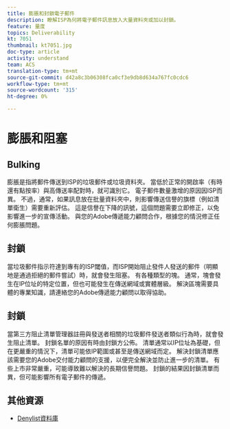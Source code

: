 ```yaml
---
title: 膨脹和封鎖電子郵件
description: 瞭解ISP為何將電子郵件訊息放入大量資料夾或加以封鎖。
feature: 量度
topics: Deliverability
kt: 7051
thumbnail: kt7051.jpg
doc-type: article
activity: understand
team: ACS
translation-type: tm+mt
source-git-commit: d42a8c3b06308fca0cf3e9db8d634a767fc0cdc6
workflow-type: tm+mt
source-wordcount: '315'
ht-degree: 0%

---
```



# 膨脹和阻塞

## Bulking

膨脹是指將郵件傳送到ISP的垃圾郵件或垃圾資料夾。 當低於正常的開啟率（有時還有點按率）與高傳送率配對時，就可識別它。 電子郵件數量激增的原因因ISP而異。 不過，通常，如果訊息放在批量資料夾中，則影響傳送信譽的旗標（例如清單衛生）需要重新評估。 這是信譽在下降的訊號，這個問題需要立即修正，以免影響進一步的宣傳活動。 與您的Adobe傳遞能力顧問合作，根據您的情況修正任何膨脹問題。

## 封鎖

當垃圾郵件指示符達到專有的ISP閾值，而ISP開始阻止發件人發送的郵件（明顯地是通過拒絕的郵件嘗試）時，就會發生阻塞。 有各種類型的塊。 通常，塊會發生在IP位址的特定位置，但也可能發生在傳送網域或實體層級。 解決區塊需要具體的專業知識，請連絡您的Adobe傳遞能力顧問以取得協助。

## 封鎖

當第三方阻止清單管理器註冊與發送者相關的垃圾郵件發送者類似行為時，就會發生阻止清單。 封鎖名單的原因有時由封鎖方公佈。 清單通常以IP位址為基礎，但在更嚴重的情況下，清單可能依IP範圍或甚至是傳送網域而定。 解決封鎖清單應該需要您的Adobe交付能力顧問的支援，以便完全解決並防止進一步的清單。 有些上市非常嚴重，可能導致難以解決的長期信譽問題。 封鎖的結果因封鎖清單而異，但可能影響所有電子郵件的傳遞。

## 其他資源

* [Denylist資料庫](https://experienceleague.adobe.com/docs/campaign-classic/using/sending-messages/deliverability-management/block-list-databases.html?lang=en#sending-messages)

